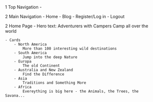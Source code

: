 1 Top Navigation
    - 

2 Main Navigation
    - Home
    - Blog
    - Register/Log in
    - Logout

2 Home Page
    - Hero text:
    Adventurers with Campers
    Camp all over the world

    - Cards 
        - North America 
            More than 100 interesting wild destinations
        - South America 
            Jump into the deep Nature
        - Europa
            The old Continent
        - Australia and New Zealand
            Find the Difference
        - Asia
            Traditions and Something More
        - Africa
            Evereything is big here - the Animals, the Trees, the Savana...


